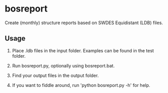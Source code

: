 bosreport
=========

Create (monthly) structure reports based on SWDES Equidistant (LDB) files.

Usage
-----

1. Place .ldb files in the input folder. Examples can be found in the test
folder.

2. Run bosreport.py, optionally using bosreport.bat.

3. Find your output files in the output folder.

4. If you want to fiddle around, run 'python bosreport.py -h' for help.

